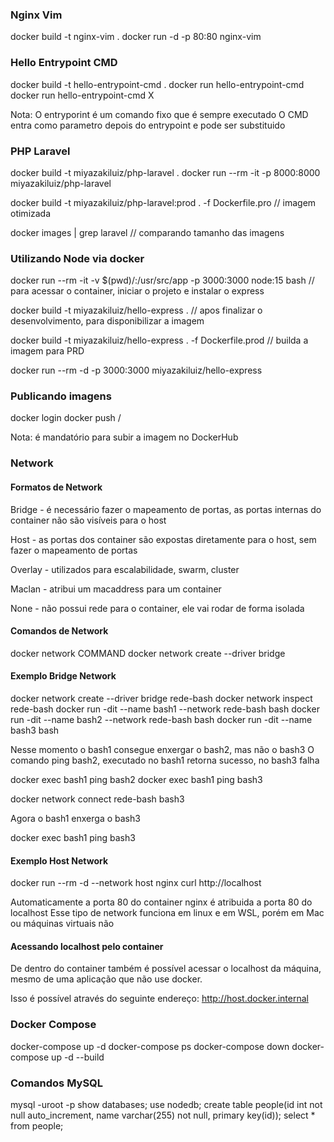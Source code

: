 ### Nginx Vim

docker build -t nginx-vim .
docker run -d -p 80:80 nginx-vim

### Hello Entrypoint CMD

docker build -t hello-entrypoint-cmd .
docker run hello-entrypoint-cmd
docker run hello-entrypoint-cmd X

Nota: 
O entryporint é um comando fixo que é sempre executado
O CMD entra como parametro depois do entrypoint e pode ser substituido

### PHP Laravel

docker build -t miyazakiluiz/php-laravel .
docker run --rm -it -p 8000:8000 miyazakiluiz/php-laravel

docker build -t miyazakiluiz/php-laravel:prod . -f Dockerfile.pro
// imagem otimizada

docker images | grep laravel
// comparando tamanho das imagens

### Utilizando Node via docker

docker run --rm -it -v $(pwd)/:/usr/src/app -p 3000:3000 node:15 bash
// para acessar o container, iniciar o projeto e instalar o express

docker build -t miyazakiluiz/hello-express .
// apos finalizar o desenvolvimento, para disponibilizar a imagem

docker build -t miyazakiluiz/hello-express . -f Dockerfile.prod
// builda a imagem para PRD

docker run --rm -d -p 3000:3000 miyazakiluiz/hello-express 

### Publicando imagens

docker login
docker push <username>/<imagename>

Nota:
<username> é mandatório para subir a imagem no DockerHub


### Network
#### Formatos de Network

Bridge - é necessário fazer o mapeamento de portas, as portas internas do container não são visíveis para o host

Host - as portas dos container são expostas diretamente para o host, sem fazer o mapeamento de portas

Overlay - utilizados para escalabilidade, swarm, cluster

Maclan - atribui um macaddress para um container

None - não possui rede para o container, ele vai rodar de forma isolada

#### Comandos de Network

docker network COMMAND
docker network create --driver bridge <network name>

#### Exemplo Bridge Network

docker network create --driver bridge rede-bash
docker network inspect rede-bash
docker run -dit --name bash1 --network rede-bash bash
docker run -dit --name bash2 --network rede-bash bash
docker run -dit --name bash3 bash

Nesse momento o bash1 consegue enxergar o bash2, mas não o bash3
O comando ping bash2, executado no bash1 retorna sucesso, no bash3 falha

docker exec bash1 ping bash2
docker exec bash1 ping bash3

docker network connect rede-bash bash3

Agora o bash1 enxerga o bash3

docker exec bash1 ping bash3

#### Exemplo Host Network

docker run --rm -d --network host nginx
curl http://localhost

Automaticamente a porta 80 do container nginx é atribuida a porta 80 do localhost
Esse tipo de network funciona em linux e em WSL, porém em Mac ou máquinas virtuais não

#### Acessando localhost pelo container

De dentro do container também é possível acessar o localhost da máquina, mesmo de uma aplicação que não use docker.

Isso é possível através do seguinte endereço:
http://host.docker.internal


### Docker Compose

docker-compose up -d
docker-compose ps
docker-compose down
docker-compose up -d --build

### Comandos MySQL

mysql -uroot -p
show databases;
use nodedb;
create table people(id int not null auto_increment, name varchar(255) not null, primary key(id));
select * from people;